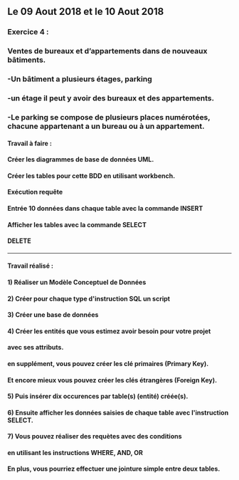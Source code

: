 ## Le 09 Aout 2018 et le 10 Aout 2018

### Exercice 4 :

### Ventes de bureaux et d’appartements dans de nouveaux bâtiments. 
### -Un bâtiment a plusieurs étages, parking 
### -un étage il peut y avoir des bureaux et des appartements. 
### -Le parking se compose de plusieurs places numérotées, chacune appartenant a un bureau ou à un appartement. 

#### Travail à faire : 
#### Créer les diagrammes de base de données UML.
#### Créer les tables pour cette BDD en utilisant workbench.
#### Exécution requête
#### Entrée 10 données dans chaque table avec la commande INSERT 
#### Afficher les tables avec la commande SELECT
#### DELETE


------------------------------------
#### Travail réalisé :
#### 1) Réaliser un Modèle Conceptuel de Données
#### 2) Créer pour chaque type d'instruction SQL un script
#### 3) Créer une base de données
#### 4) Créer les entités que vous estimez avoir besoin pour votre projet
####    avec ses attributs.
#### en supplément, vous pouvez créer les clé primaires (Primary Key).
#### Et encore mieux vous pouvez créer les clés étrangères (Foreign Key).
#### 5) Puis insérer dix occurences par table(s) (entité) créée(s).
#### 6) Ensuite afficher les données saisies de chaque table avec l'instruction SELECT.
#### 7) Vous pouvez réaliser des requètes avec des conditions 
####    en utilisant les instructions WHERE, AND, OR
#### En plus, vous pourriez effectuer une jointure simple entre deux tables.
